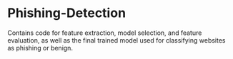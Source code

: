 # Phishing-Detection

Contains code for feature extraction, model selection, and feature evaluation, 
as well as the final trained model used for classifying websites as phishing or benign.
